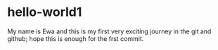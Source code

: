 # hello-world1
My name is Ewa and this is my first very exciting journey in the git and github;
hope this is enough for the frst commit.
